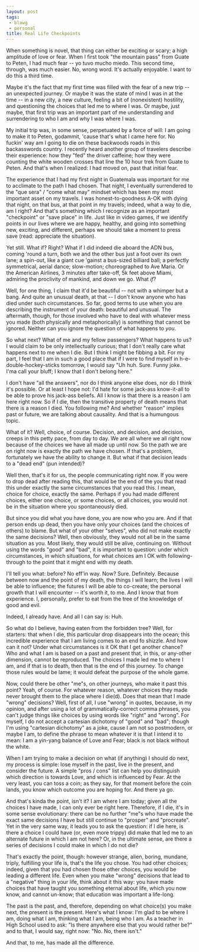 ```yaml
---
layout: post
tags:
 - blawg
 - personal
title: Real Life Checkpoints
---
```


When something is novel, that thing can either be exciting or scary; a high amplitude of love or fear. When I first took "the mountain pass" from Guate to Peten, I had much fear -- yo tuvo mucho miedo. This second time, through, was much easier. No, wrong word. It's actually enjoyable. I want to do this a third time.

Maybe it's the fact that my first time was filled with the fear of a new trip -- an unexpected journey. Or maybe it was the state of mind I was in at the time -- in a new city, a new culture, feeling a bit of (nonexistent) hostility, and questioning the choices that led me to where I was. Or maybe, just maybe, that first trip was an important part of me understanding and surrendering to who I am and why I was where I was.

My initial trip was, in some sense, perpetuated by a force of will: I am going to make it to Peten, godammit, 'cause that's what I came here for. No fuckin' way am I going to die on these backwoods roads in this backasswords country. I recently heard another group of travelers describe their experience: how they "fed" the driver caffeine; how they were counting the white wooden crosses that line the 10 hour trek from Guate to Peten. And that's when I realized: I had moved on, past that initial fear.

The experience that I had my first night in Guatemala was important for me to acclimate to the path I had chosen. That night, I eventually surrendered to the "que sera" / "come what may" mindset which has been my most important asset on my travels. I was honest-to-goodness A-OK with dying that night, on that bus, at that point in my travels; indeed, what a way to die, am I right? And that's something which I recognize as an important "checkpoint" or "save place" in life. Just like in video games, if we identify points in our lives where we are happy, healthy, and going into something new, exciting, and different, perhaps we should take a moment to press save (read: appreciate the situation).

Yet still. What if? Right? What if I did indeed die aboard the ADN bus, coming 'round a turn, both we and the other bus just a foot over its own lane; a spin-out, like a giant cue 'gainst a bus-sized billiard ball; a perfectly symmetrical, aerial dance; slow-motion; choreographed to Ave Maria. Or the American Airlines, 3 minutes after take-off, 5k feet above Miami, admiring the proclivity of mankind, and down we go. What *if*?

Well, for one thing, I claim that it'd be beautiful -- not with a whimper but a bang. And quite an unusual death, at that -- I don't know anyone who has died under such circumstances. So far, good terms to use when you are describing the instrument of your death: beautiful and unusual. The aftermath, though, for those involved who have to deal with whatever mess you made (both physically and metaphorically) is something that cannot be ignored. Neither can you ignore the question of what happens to *you*.

So what next? What of me and my fellow passengers? What happens to us? I would claim to be only intellectually curious; that I don't really care what happens next to me when I die. But I think I might be fibbing a bit. For my part, I feel that I am in such a good place that if I were to find myself in h-e-double-hockey-sticks tomorrow, I would say "Uh huh. Sure. Funny joke. I'ma call your bluff; I know that I don't belong here."

I don't have "all the answers", nor do I think anyone else does, nor do I think it's possible. Or at least I hope not: I'd hate for some jack-ass know-it-all to be able to prove his jack-ass beliefs. All I know is that there is a reason I am here right now. So if I die, then the transitive property of death means that there is a reason I died. You following me? And whether "reason" implies past or future, we are talking about causality. And that is a humungous topic.

What of it? Well, choice, of course. Decision, and decision, and decision, creeps in this petty pace, from day to day. We are all where we all right now because of the choices we have all made up until now. So the path we are on right now is exactly the path we have chosen. If that's a problem, fortunately we have the ability to change it. But what if that decision leads to a "dead end" (pun intended)?

Well then, that's it for us, the people communicating right now. If you were to drop dead after reading this, that would be the end of the you that read this under exactly the same circumstances that you read this. I mean, choice for choice, exactly the same. Perhaps if you had made different choices, either one choice, or some choices, or all choices, you would not be in the situation where you spontaneously died. 

But since you did what you have done, you are now who you are. And if that person ends up dead, then you have only your choices (and the choices of others) to blame. But what of your other "selves", who did not make exactly the same decisions? Well, then obviously, they would not all be in the same situation as you. Most likely, they would still be alive, continuing on. Without using the words "good" and "bad", it is important to question: under which circumstances, in which situations, for what choices am I OK with following-through to the point that it might end with my death.

I'll tell you what: before? No eff'in way. Now? Sure. Definitely. Because between now and the point of my death, the things I will learn; the lives I will be able to influence; the futures I will be able to co-create; the personal growth that I will encounter -- it's worth it, to me. And I know that from experience. I, personally, prefer to eat from the tree of the knowledge of good and evil.

Indeed, I already have. And all I can say is: Huh.

So what do I believe, having eaten from the forbidden tree? Well, for starters: that when I die, this particular drop disappears into the ocean; this incredible experience that I am living comes to an end fo shizzle. And how can it not? Under what circumstances is it OK that I get another chance? Who and what I am is based on a past and present that, in this, or any-other dimension, cannot be reproduced. The choices I made led me to where I am, and if that is to death, then that is the end of this journey. To change those rules would be lame; it would defeat the purpose of the whole game.

Now, could there be other "me"s, on other journeys, who make it past this point? Yeah, of course. For whatever reason, whatever choices they made never brought them to the place where I die(d). Does that mean that I made "wrong" decisions? Well, first of all, I use "wrong" in quotes, because, in my opinion, and after using a lot of grammatically-correct comma phrases, you can't judge things like choices by using words like "right" and "wrong". For myself, I do not accept a cartesian dichotomy of "good" and "bad"; though I'm using "cartesian dichotomy" as a joke, cause I am not so postmodern, or maybe I am, to define the phrase to mean whatever it is that I intend it to mean: I am a yin-yang balance of Love and Fear; black is not black without the white. 

When I am trying to make a decision on what (if anything) I should do next, my process is simple: lose myself in the past, live in the present, and consider the future. A simple "pros / cons" list can help you distinguish which direction is towards Love, and which is influenced by Fear. At the very least, you can toss a coin; as they say, for that moment before the coin lands, you know which outcome you are hoping for. And there ya go.

And that's kinda the point, isn't it? I am where I am today; given all the choices I have made, I can only ever be right here. Therefore, if I die, it's in some sense evolutionary: there can be no further "me"s who have made the exact same decisions I have but still continue to "prosper" and "procreate". Yet in the very same way, it leads you to ask the question: if I die here, is there a choice I could have (or, even more trippy) did make that led me to an alternate future in which I am not here? Or, in the ultimate sense, are there a series of decisions I could make in which I do not die?

That's exactly the point, though: however strange, alien, boring, mundane, triply, fulfilling your life is, that's the life you chose. You had other choices; indeed, given that you had chosen those other choices, you would be leading a different life. Even when you make "wrong" decisions that lead to a "negative" thing in your life, think about it this way: you have made choices that have taught you something eternal about life, which you now know, and cannot un-know; that education was important a life-long.

The past is the past, and, therefore, depending on what choice(s) you make next, the present is the present. Here's what I know: I'm glad to be where I am, doing what I am, thinking what I am, being who I am. As a teacher in High School used to ask: "Is there anywhere else that you would rather be?" and to that, I would say, right now: "No. No, there isn't."

And that, to me, has made all the difference.

